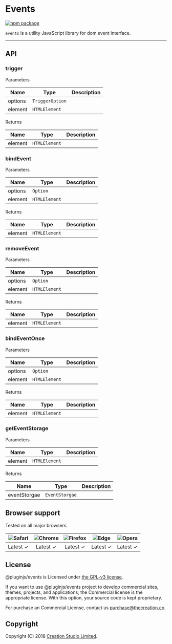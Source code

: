 # Events

[![npm package](https://img.shields.io/npm/v/@pluginjs/events.svg)](https://www.npmjs.com/package/@pluginjs/events)

`events` is a utility JavaScript library for dom event interface.

---

## API

### trigger

Parameters

| Name | Type | Description |
|------|------|-------------|
| options | `TriggerOption` | |
| element | `HTMLElement` | |

Returns

| Name | Type | Description |
|------|------|-------------|
| element | `HTMLElement` | |

### bindEvent

Parameters

| Name | Type | Description |
|------|------|-------------|
| options | `Option` | |
| element | `HTMLElement` | |

Returns

| Name | Type | Description |
|------|------|-------------|
| element | `HTMLElement` | |

### removeEvent

Parameters

| Name | Type | Description |
|------|------|-------------|
| options | `Option` | |
| element | `HTMLElement` | |

Returns

| Name | Type | Description |
|------|------|-------------|
| element | `HTMLElement` | |

### bindEventOnce

Parameters

| Name | Type | Description |
|------|------|-------------|
| options | `Option` | |
| element | `HTMLElement` | |

Returns

| Name | Type | Description |
|------|------|-------------|
| element | `HTMLElement` | |

### getEventStorage

Parameters

| Name | Type | Description |
|------|------|-------------|
| element | `HTMLElement` | |

Returns

| Name | Type | Description |
|------|------|-------------|
| eventStorgae | `EventStorgae` | |

## Browser support

Tested on all major browsers.

| <img src="https://raw.githubusercontent.com/alrra/browser-logos/master/src/safari/safari_32x32.png" alt="Safari"> | <img src="https://raw.githubusercontent.com/alrra/browser-logos/master/src/chrome/chrome_32x32.png" alt="Chrome"> | <img src="https://raw.githubusercontent.com/alrra/browser-logos/master/src/firefox/firefox_32x32.png" alt="Firefox"> | <img src="https://raw.githubusercontent.com/alrra/browser-logos/master/src/edge/edge_32x32.png" alt="Edge"> | <img src="https://raw.githubusercontent.com/alrra/browser-logos/master/src/opera/opera_32x32.png" alt="Opera"> |
|:--:|:--:|:--:|:--:|:--:|
| Latest ✓ | Latest ✓ | Latest ✓ | Latest ✓ | Latest ✓ |

## License

@pluginjs/events is Licensed under [the GPL-v3 license](LICENSE).

If you want to use @pluginjs/events project to develop commercial sites, themes, projects, and applications, the Commercial license is the appropriate license. With this option, your source code is kept proprietary.

For purchase an Commercial License, contact us purchase@thecreation.co.

## Copyright

Copyright (C) 2018 [Creation Studio Limited](creationstudio.com).
